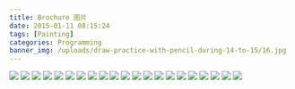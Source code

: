 ```yaml
---
title: Brochure 图片
date: 2015-01-11 08:15:24
tags: [Painting]
categories: Programming
banner_img: /uploads/draw-practice-with-pencil-during-14-to-15/16.jpg
---
```

![](/uploads/brochure-img/1.png)
![](/uploads/brochure-img/2.png)
![](/uploads/brochure-img/3.png)
![](/uploads/brochure-img/4.png)
![](/uploads/brochure-img/5.png)
![](/uploads/brochure-img/6.png)
![](/uploads/brochure-img/7.png)
![](/uploads/brochure-img/8.png)
![](/uploads/brochure-img/9.png)
![](/uploads/brochure-img/10.png)
![](/uploads/brochure-img/11.jpeg)
![](/uploads/brochure-img/12.png)
![](/uploads/brochure-img/13.png)
![](/uploads/brochure-img/14.jpeg)
![](/uploads/brochure-img/15.jpeg)
![](/uploads/brochure-img/16.jpeg)
![](/uploads/brochure-img/17.jpeg)
![](/uploads/brochure-img/18.png)
![](/uploads/brochure-img/19.png)
![](/uploads/brochure-img/20.jpeg)
![](/uploads/brochure-img/21.jpeg)
